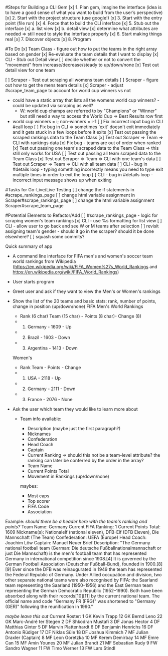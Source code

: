 #Steps for Building a CLI Gem
[x] 1. Plan gem, imagine the interface (idea is to have a good sense of what you want to build from the user’s perspective)
[x] 2. Start with the project structure (use google!)
[x] 3. Start with the entry point (file run)
[x] 4. Force that to build the CLI interface
[x] 5. Stub out the interface
  [x] a. list view
  [x] b. detail view
    [x] determine what attributes are needed
  => still need to style the interface properly
[x] 6. Start making things real
[x] 7. Discover objects
[x] 8. Program

#To Do
[x] Team Class - figure out how to put the teams in the right array based on gender
[x] Re-evaluate the team details that I want to display
[x] CLI - Stub out Detail view
[ ] decide whether or not to convert the "movement" from increase/decrease/steady to up/down/none
[x] Test out detail view for one team
<!-- [ ] Scraper - figure out how to get the lowest rank detail item -->
[ ] Scraper - Test out scraping all womens team details
[ ] Scraper - figure out how to get the mens team details
[x] Scraper - adjust #scrape_team_page to account for world cup winners vs not
  + could have a static array that lists all the womens world cup winners? - could be updated via scraping as well?
    + W: world cup champs are referred to by "Champions" or "Winner" but still need a way to access the World Cup => Best Results row first
  + world cup winners = i; non-winners = i-1
[ ] Fix incorrect input bug in CLI #call loop
[ ] Fix bug in CLI => sometimes 'exit' doesn't exit immediately and it gets stuck in a few loops before it exits
[x] Test out passing the scraped rankings data to the Team Class
[x] Test out Scraper => Team => CLI with rankings data
[x] Fix bug - teams are out of order when ranked
[x] Test out passing one team's scraped data to the Team Class => this still only works for USA
[ ] Test out passing all team scraped data to the Team Class
[x] Test out Scraper => Team => CLI with one team's data
[ ] Test out Scraper => Team => CLI with all team data
[ ] CLI - bug in #details loop - typing something incorrectly means you need to type exit multiple times in order to exit the loop
[ ] CLI - bug in #details loop - incorrect input message shows up when exiting

#Tasks for Go-Live/Live Testing
[ ] change the if statements in #scrape_rankings_page
[ ] change html variable assignment in Scraper#scrape_rankings_page
[ ] change the html variable assignment Scraper#scrape_team_page

#Potential Elements to Refactor/Add
[ ] #scrape_rankings_page - logic for scraping women's team rankings
[x] CLI - use %s formatting for list view
[ ] CLI - allow user to go back and see W or M teams after selection
[ ] revisit assigning team's gender - should it go in the scraper? should it be done elsewhere?
[ ] squash some commits?


Quick summary of app

+ A command line interface for FIFA men's and women's soccer team world rankings from Wikipedia (https://en.wikipedia.org/wiki/FIFA_Women%27s_World_Rankings and https://en.wikipedia.org/wiki/FIFA_World_Rankings)

+ User starts program

+ Greet user and ask if they want to view the Men's or Women's rankings

+ Show the list of the 20 teams and basic stats: rank, number of points, change in position (up/down/none)
  FIFA Men's World Rankings
  + Rank (6 char)  Team (15 char) - Points (8 char)- Change (8)
  + 1.   Germany - 1609 - Up
  + 2.   Brazil - 1603 - Down
  + 3.   Argentina - 1413 - Down

  Women's
  + Rank   Team - Points - Change
  + 1.   USA - 2118 - Up
  + 2.   Germany - 2111 - Down
  + 3.   France - 2076 - None


+ Ask the user which team they would like to learn more about
  + Team info available:
    + Description (maybe just the first paragraph?)
    + Nicknames
    + Confederation
    + Head Coach
    + Captain
    + Current Ranking => should this not be a team-level attribute? the ranking can later be conferred by the order in the array?
    + Team Name
    + Current Points Total
    + Movement in Rankings (up/down/none)

    maybes:
    + Most caps
    + Top scorer
    + FIFA Code
    + Association

Example:
*should there be a header here with the team's ranking and points?*
Team Name: Germany
Current FIFA Ranking: 1
Current Points Total: 1609
Nickname(s): Nationalelf (national eleven), DFB-Elf (DFB Eleven), Die Mannschaft (The Team)
Confederation: UEFA (Europe)
Head Coach: Joachim Löw
Captain: Manuel Neuer
Brief Description:
"The Germany national football team (German: Die deutsche Fußballnationalmannschaft or just Die Mannschaft) is the men's football team that has represented Germany in international competition since 1908.[4] It is governed by the German Football Association (Deutscher Fußball-Bund), founded in 1900.[8][9] Ever since the DFB was reinaugurated in 1949 the team has represented the Federal Republic of Germany. Under Allied occupation and division, two other separate national teams were also recognised by FIFA: the Saarland team representing the Saarland (1950–1956) and the East German team representing the German Democratic Republic (1952–1990). Both have been absorbed along with their records[10][11] by the current national team. The official name and code "Germany FR (FRG)" was shortened to "Germany (GER)" following the reunification in 1990."

*maybe leave this out*
Current Roster:
1	GK	Kevin Trapp
12	GK	Bernd Leno
22	GK	Marc-André ter Stegen
2	DF	Shkodran Mustafi
3	DF	Jonas Hector
4	DF	Matthias Ginter
5	DF	Marvin Plattenhardt
6	DF	Benjamin Henrichs
16	DF	Antonio Rüdiger
17	DF	Niklas Süle
18	DF	Joshua Kimmich
7	MF	Julian Draxler (Captain)
8	MF	Leon Goretzka
10	MF	Kerem Demirbay
14	MF	Emre Can
15	MF	Amin Younes
20	MF	Julian Brandt
21	MF	Sebastian Rudy
9	FW	Sandro Wagner
11	FW	Timo Werner
13	FW	Lars Stindl
